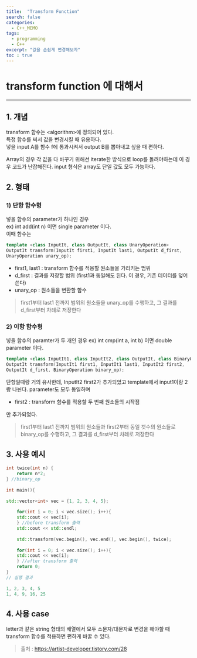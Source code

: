 ```yaml
---
title:  "Transform Function"
search: false
categories: 
  - C++_MEMO
tags:
  - programming
  - C++
excerpt: "값을 손쉽게 변경해보자"
toc : true
---
```


# transform function 에 대해서
___

## 1. 개념  
transform 함수는 &#60;algorithm&#62;에 정의되어 있다.  
특정 함수를 써서 값을 변경시킬 때 유용하다.  
넣을 input A를 함수 f에 통과시켜서 output B를 뽑아내고 싶을 때 편하다.  

Array의 경우 각 값을 다 바꾸기 위해선 iterate한 방식으로 loop를 돌려야하는데 이 경우 코드가 난잡해진다. input 형식은 array도 단일 값도 모두 가능하다.

## 2. 형태  

### 1) 단항 함수형
넣을 함수의 parameter가 하나인 경우  
ex) int add(int n) 이면 single parameter 이다.  
이때 함수는

```cpp
template <class InputIt, class OutputIt, class UnaryOperation>
OutputIt transform(InputIt first1, InputIt last1, OutputIt d_first,
UnaryOperation unary_op);
```

- first1, last1 : transform 함수를 적용할 원소들을 가리키는 범위  
- d_first : 결과를 저장할 범위 (first1과 동일해도 된다. 이 경우, 기존 데이터를 덮어쓴다)
- unary_op : 원소들을 변환할 함수

> first1부터 last1 전까지 범위의 원소들을 unary_op를 수행하고, 그 결과를 d_first부터 차례로 저장한다

### 2) 이항 함수형
넣을 함수의 paramter가 두 개인 경우
ex) int cmp(int a, int b) 이면 double parameter 이다.  

```cpp
template <class InputIt1, class InputIt2, class OutputIt, class BinaryOperation>
OutputIt transform(InputIt1 first1, InputIt1 last1, InputIt2 first2,
OutputIt d_first, BinaryOperation binary_op);
```
단항일때랑 거의 유사한데, InputIt2 first2가 추가되었고 template에서 input1이랑 2랑 나뉜다. parameter도 모두 동일하며
- first2 : transform 함수를 적용할 두 번째 원소들의 시작점  

만 추가되었다.  

> first1부터 last1 전까지 범위의 원소들과 first2부터 동일 갯수의 원소들로 binary_op를 수행하고, 그 결과를 d_first부터 차례로 저장한다

## 3. 사용 예시  

```cpp
int twice(int n) {
    return n*2;
} //binary_op
 
int main(){
	
std::vector<int> vec = {1, 2, 3, 4, 5};
 
    for(int i = 0; i < vec.size(); i++){
    std::cout << vec[i];
    } //before transform 출력
    std::cout << std::endl;
 
    std::transform(vec.begin(), vec.end(), vec.begin(), twice);
 
    for(int i = 0; i < vec.size(); i++){
    std::cout << vec[i];
    } //after transform 출력
    return 0;
}
// 실행 결과
 
1, 2, 3, 4, 5
1, 4, 9, 16, 25
```  


## 4. 사용 case  
letter과 같은 string 형태의 배열에서 모두 소문자/대문자로 변경을 해야할 때 transform 함수를 적용하면 편하게 바꿀 수 있다.  

> 출처 : https://artist-developer.tistory.com/28